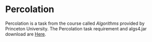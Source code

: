# Percolation

Percolation is a task from the course called *Algorithms* provided by Princeton University. The Percolation task requirement and algs4.jar download are [Here](https://coursera.cs.princeton.edu/algs4/assignments/percolation/specification.php).